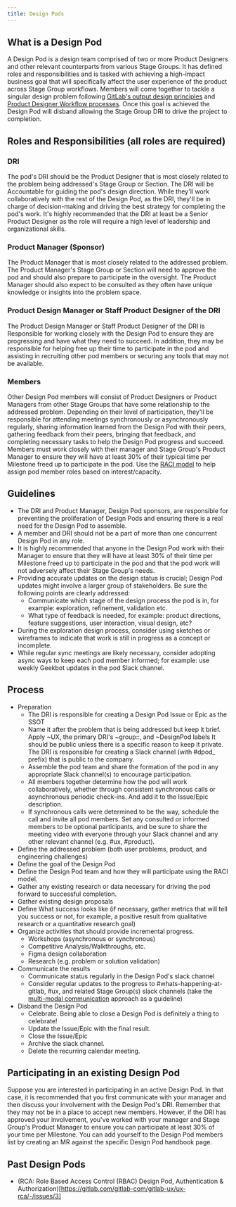 ```yaml
---
title: Design Pods
---
```


## What is a Design Pod

A Design Pod is a design team comprised of two or more Product Designers and other relevant counterparts from various Stage Groups. It has defined roles and responsibilities and is tasked with achieving a high-impact business goal that will specifically affect the user experience of the product across Stage Group workflows. Members will come together to tackle a singular design problem following [GitLab's output design principles](https://design.gitlab.com/get-started/principles/) and [Product Designer Workflow processes](/handbook/engineering/ux/product-designer/#product-design-process). Once this goal is achieved the Design Pod will disband allowing the Stage Group DRI to drive the project to completion.

## Roles and Responsibilities (all roles are required)

### DRI

The pod's DRI should be the Product Designer that is most closely related to the problem being addressed's Stage Group or Section. The DRI will be Accountable for guiding the pod's design direction. While they'll work collaboratively with the rest of the Design Pod, as the DRI, they'll be in charge of decision-making and driving the best strategy for completing the pod's work. It's highly recommended that the DRI at least be a Senior Product Designer as the role will require a high level of leadership and organizational skills.

### Product Manager (Sponsor)

The Product Manager that is most closely related to the addressed problem. The Product Manager's Stage Group or Section will need to approve the pod and should also prepare to participate in the oversight. The Product Manager should also expect to be consulted as they often have unique knowledge or insights into the problem space.

### Product Design Manager or Staff Product Designer of the DRI

The Product Design Manager or Staff Product Designer of the DRI is Responsible for working closely with the Design Pod to ensure they are progressing and have what they need to succeed. In addition, they may be responsible for helping free up their time to participate in the pod and assisting in recruiting other pod members or securing any tools that may not be available.

### Members

Other Design Pod members will consist of Product Designers or Product Managers from other Stage Groups that have some relationship to the addressed problem. Depending on their level of participation, they'll be responsible for attending meetings synchronously or asynchronously regularly, sharing information learned from the Design Pod with their peers, gathering feedback from their peers, bringing that feedback, and completing necessary tasks to help the Design Pod progress and succeed. Members must work closely with their manager and Stage Group's Product Manager to ensure they will have at least 30% of their typical time per Milestone freed up to participate in the pod. Use the [RACI model](https://monday.com/blog/project-management/raci-model/) to help assign pod member roles based on interest/capacity.

## Guidelines

- The DRI and Product Manager, Design Pod sponsors, are responsible for preventing the proliferation of Design Pods and ensuring there is a real need for the Design Pod to assemble.
- A member and DRI should not be a part of more than one concurrent Design Pod in any role.
- It is highly recommended that anyone in the Design Pod work with their Manager to ensure that they will have at least 30% of their time per Milestone freed up to participate in the pod and that the pod work will not adversely affect their Stage Group's needs.
- Providing accurate updates on the design status is crucial; Design Pod updates might involve a larger group of stakeholders. Be sure the following points are clearly addressed:
  - Communicate which stage of the design process the pod is in, for example:  exploration, refinement, validation etc.
  - What type of feedback is needed, for example: product directions, feature suggestions, user interaction, visual design, etc?
- During the exploration design process, consider using sketches or wireframes to indicate that work is still in progress as a concept or incomplete.
- While regular sync meetings are likely necessary, consider adopting async ways to keep each pod member informed; for example: use weekly Geekbot updates in the pod Slack channel.

## Process

- Preparation
  - The DRI is responsible for creating a Design Pod Issue or Epic as the SSOT
  - Name it after the problem that is being addressed but keep it brief.
Apply ~UX, the primary DRI's ~group::<name here>, and ~DesignPod labels
It should be public unless there is a specific reason to keep it private.
The DRI is responsible for creating a Slack channel (with #dpod_ prefix) that is public to the company.
  - Assemble the pod team and share the formation of the pod in any appropriate Slack channel(s) to encourage participation.
  - All members together determine how the pod will work collaboratively, whether through consistent synchronous calls or asynchronous periodic check-ins. And add it to the Issue/Epic description.
  - If synchronous calls were determined to be the way, schedule the call and invite all pod members. Set any consulted or informed members to be optional participants, and be sure to share the meeting video with everyone through your Slack channel and any other relevant channel (e.g. #ux, #product).
- Define the addressed problem (both user problems, product, and engineering challenges)
- Define the goal of the Design Pod
- Define the Design Pod team and how they will participate using the RACI model.
- Gather any existing research or data necessary for driving the pod forward to successful completion.
- Gather existing design proposals
- Define What success looks like (if necessary, gather metrics that will tell you success or not, for example, a positive result from qualitative research or a quantitative research goal)
- Organize activities that should provide incremental progress.
  - Workshops (asynchronous or synchronous)
  - Competitive Analysis/Walkthroughs, etc.
  - Figma design collaboration
  - Research (e.g. problem or solution validation)
- Communicate the results
  - Communicate status regularly in the Design Pod's slack channel
  - Consider regular updates to the progress to #whats-happening-at-gitlab, #ux, and related Stage Group(s) slack channels (take the [multi-modal communication](/handbook/communication/#multimodal-communication) approach as a guideline)
- Disband the Design Pod
  - Celebrate. Being able to close a Design Pod is definitely a thing to celebrate!
  - Update the Issue/Epic with the final result.
  - Close the Issue/Epic
  - Archive the slack channel.
  - Delete the recurring calendar meeting.

## Participating in an existing Design Pod

Suppose you are interested in participating in an active Design Pod. In that case, it is recommended that you first communicate with your manager and then discuss your involvement with the Design Pod's DRI. Remember that they may not be in a place to accept new members. However, if the DRI has approved your involvement, you've worked with your manager and Stage Group's Product Manager to ensure you can participate at least 30% of your time per Milestone. You can add yourself to the Design Pod members list by creating an MR against the specific Design Pod handbook page.

## Past Design Pods

- (RCA: Role Based Access Control (RBAC) Design Pod, Authentication & Authorization)[https://gitlab.com/gitlab-com/gitlab-ux/ux-rca/-/issues/3]
